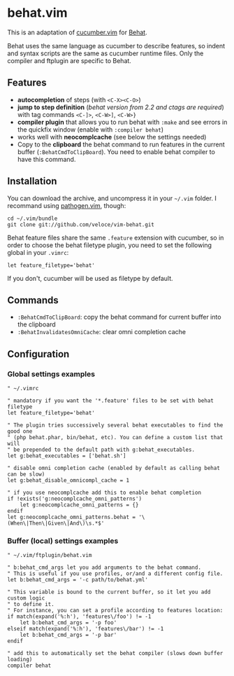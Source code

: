 # behat.vim

This is an adaptation of [cucumber.vim](https://github.com/tpope/vim-cucumber)
for [Behat](http://behat.org).

Behat uses the same language as cucumber to describe features, so indent and
syntax scripts are the same as cucumber runtime files. Only the compiler and
ftplugin are specific to Behat.

## Features

* **autocompletion** of steps (with `<C-X><C-O>`)
* **jump to step definition** (*behat version from 2.2 and ctags are required*) with
tag commands `<C-]>`, `<C-W>]`, `<C-W>}`
* **compiler plugin** that allows you to run behat with `:make` and see errors in
the quickfix window (enable with `:compiler behat`)
* works well with **neocomplcache** (see below the settings needed)
* Copy to the **clipboard** the behat command to run features in the current buffer
(`:BehatCmdToClipBoard`). You need to enable behat compiler to have this command.

## Installation

You can download the archive, and uncompress it in your `~/.vim` folder.
I recommand using [pathogen.vim](https://github.com/tpope/vim-pathogen), though:

    cd ~/.vim/bundle
    git clone git://github.com/veloce/vim-behat.git

Behat feature files share the same `.feature` extension with cucumber, so in
order to choose the behat filetype plugin, you need to set the following global
in your `.vimrc`:

    let feature_filetype='behat'

If you don't, cucumber will be used as filetype by default.

## Commands

* `:BehatCmdToClipBoard`: copy the behat command for current buffer into the
  clipboard
* `:BehatInvalidatesOmniCache`: clear omni completion cache

## Configuration

### Global settings examples

```vim
" ~/.vimrc

" mandatory if you want the '*.feature' files to be set with behat filetype
let feature_filetype='behat'

" The plugin tries successively several behat executables to find the good one
" (php behat.phar, bin/behat, etc). You can define a custom list that will
" be prepended to the default path with g:behat_executables.
let g:behat_executables = ['behat.sh']

" disable omni completion cache (enabled by default as calling behat can be slow)
let g:behat_disable_omnicompl_cache = 1

" if you use neocomplcache add this to enable behat completion
if !exists('g:neocomplcache_omni_patterns')
    let g:neocomplcache_omni_patterns = {}
endif
let g:neocomplcache_omni_patterns.behat = '\(When\|Then\|Given\|And\)\s.*$'
```

### Buffer (local) settings examples

```vim
" ~/.vim/ftplugin/behat.vim

" b:behat_cmd_args let you add arguments to the behat command.
" This is useful if you use profiles, or/and a different config file.
let b:behat_cmd_args = '-c path/to/behat.yml'

" This variable is bound to the current buffer, so it let you add custom logic
" to define it.
" For instance, you can set a profile according to features location:
if match(expand('%:h'), 'features\/foo') != -1
    let b:behat_cmd_args = '-p foo'
elseif match(expand('%:h'), 'features\/bar') != -1
    let b:behat_cmd_args = '-p bar'
endif

" add this to automatically set the behat compiler (slows down buffer loading)
compiler behat
```
